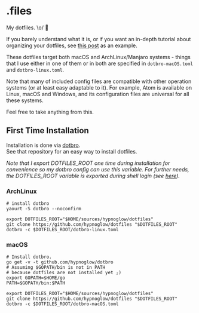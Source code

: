 # .files

My dotfiles. \o/ :metal:

If you barely understand what it is, or if you want an in-depth tutorial about organizing your dotfiles,
see [this post](https://medium.com/@webprolific/getting-started-with-dotfiles-43c3602fd789#.j9vtwid73) as an example.

These dotfiles target both macOS and ArchLinux/Manjaro systems - things that I use either in one of them or in both are specified in `dotbro-macOS.toml` and `dotbro-linux.toml`.

Note that many of included config files are compatible with other operation systems (or at least
easy adaptable to it). For example, Atom is available on Linux, macOS and Windows, and
its configuration files are universal for all these systems.

Feel free to take anything from this.

## First Time Installation

Installation is done via [dotbro](https://github.com/hypnoglow/dotbro).  
See that repository for an easy way to install dotfiles.

*Note that I export DOTFILES_ROOT one time during installation for convenience so my dotbro config can use this variable.
For further needs, the DOTFILES_ROOT variable is exported
during shell login (see [here](https://github.com/hypnoglow/dotfiles/blob/master/shell/profile.d/exports.sh#L77)).*

### ArchLinux

    # install dotbro
    yaourt -S dotbro --noconfirm

    export DOTFILES_ROOT="$HOME/sources/hypnoglow/dotfiles"
    git clone https://github.com/hypnoglow/dotfiles "$DOTFILES_ROOT"
    dotbro -c $DOTFILES_ROOT/dotbro-linux.toml

### macOS

    # Install dotbro.
    go get -v -t github.com/hypnoglow/dotbro
    # Assuming $GOPATH/bin is not in PATH
    # because dotfiles are not installed yet ;)
    export GOPATH=$HOME/go
    PATH=$GOPATH/bin:$PATH

    export DOTFILES_ROOT="$HOME/sources/hypnoglow/dotfiles"
    git clone https://github.com/hypnoglow/dotfiles "$DOTFILES_ROOT"
    dotbro -c $DOTFILES_ROOT/dotbro-macOS.toml
